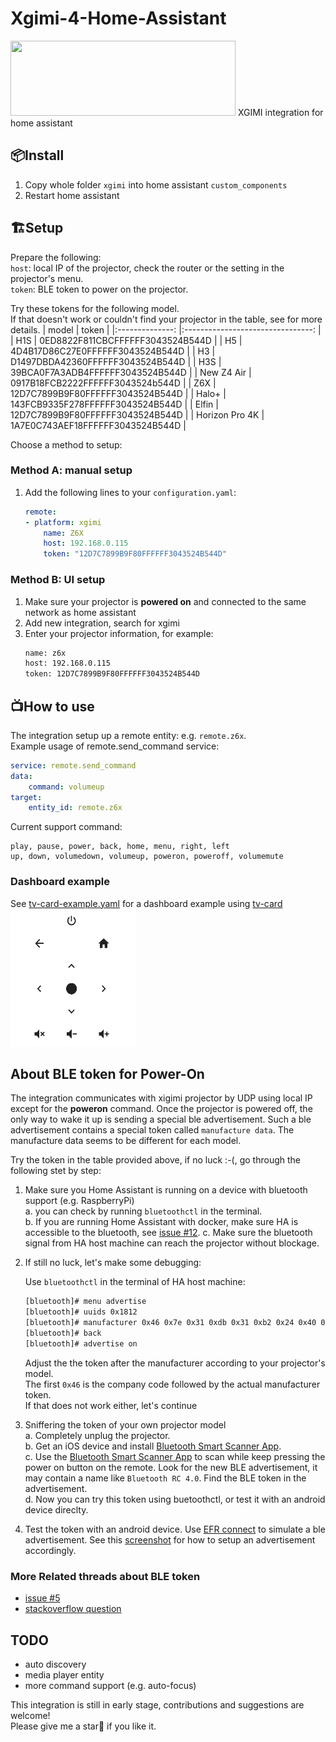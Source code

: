 # Xgimi-4-Home-Assistant
<img src="https://brands.home-assistant.io/xgimi/logo.png"  width="360" height="120">  
XGIMI integration for home assistant


  
## 📦Install
1. Copy whole folder `xgimi` into home assistant `custom_components`  
2. Restart home assistant  

## 🏗️Setup
Prepare the following:  
``host``: local IP of the projector, check the router or the setting in the projector's menu.  
``token``: BLE token to power on the projector.  

Try these tokens for the following model.  
If that doesn't work or couldn't find your projector in the table, see for more details.
|      model     	|               token              	|
|:--------------:	|:--------------------------------:	|
|       H1S      	| 0ED8822F811CBCFFFFFF3043524B544D 	|
|       H5      	| 4D4B17D86C27E0FFFFFF3043524B544D 	|
|       H3       	| D1497DBDA42360FFFFFF3043524B544D 	|
|       H3S      	| 39BCA0F7A3ADB4FFFFFF3043524B544D 	|
|    New Z4 Air 	| 0917B18FCB2222FFFFFF3043524b544D 	|
|       Z6X      	| 12D7C7899B9F80FFFFFF3043524B544D 	|
|      Halo+     	| 143FCB9335F278FFFFFF3043524B544D 	|
|      Elfin     	| 12D7C7899B9F80FFFFFF3043524B544D 	|
| Horizon Pro 4K 	| 1A7E0C743AEF18FFFFFF3043524B544D 	|




Choose a method to setup:
### Method A: manual setup
1. Add the following lines to your `configuration.yaml`:
    ```yaml
    remote:
    - platform: xgimi
        name: Z6X
        host: 192.168.0.115
        token: "12D7C7899B9F80FFFFFF3043524B544D"
    ```

### Method B: UI setup
1. Make sure your projector is **powered on** and connected to the same network as home assistant
2. Add new integration, search for xgimi
3. Enter your projector information, for example:
    ```bash
    name: z6x
    host: 192.168.0.115
    token: 12D7C7899B9F80FFFFFF3043524B544D
    ```

## 📺How to use
The integration setup up a remote entity: e.g. `remote.z6x`.  
Example usage of remote.send_command service:  
```yaml
service: remote.send_command
data:
    command: volumeup
target:
    entity_id: remote.z6x
```
Current support command:  
```
play, pause, power, back, home, menu, right, left
up, down, volumedown, volumeup, poweron, poweroff, volumemute
```

### Dashboard example
See [tv-card-example.yaml](assets/tv-card-example.yaml) for a dashboard example using [tv-card](https://github.com/marrobHD/tv-card)  
<img src="assets/tv_card.png"  width="200" height="220">


## About BLE token for Power-On

The integration communicates with xigimi projector by UDP using local IP except for the **poweron** command. Once the projector is powered off, the only way to wake it up is sending a special ble advertisement. Such a ble advertisement contains a special token called `manufacture data`. The manufacture data seems to be different for each model.  

Try the token in the table provided above, if no luck :-(, go through the following stet by step:  

1. Make sure you Home Assistant is running on a device with bluetooth support (e.g. RaspberryPi)  
    a. you can check by running ``bluetoothctl`` in the terminal.  
    b. If you are running Home Assistant with docker, make sure HA is accessible to the bluetooth, see [issue #12](https://github.com/manymuch/Xgimi-4-Home-Assistant/issues/12).
    c. Make sure the bluetooth signal  from HA host machine can reach the projector without blockage.  

2. If still no luck, let's make some debugging:  

    Use ``bluetoothctl`` in the terminal of HA host machine:  
    ```bash
    [bluetooth]# menu advertise
    [bluetooth]# uuids 0x1812
    [bluetooth]# manufacturer 0x46 0x7e 0x31 0xdb 0x31 0xb2 0x24 0x40 0xff 0xff 0xff 0x30 0x43 0x52 0x4b 0x54 0x4d
    [bluetooth]# back
    [bluetooth]# advertise on
    ```
    Adjust the the token after the manufacturer according to your projector's model.  
    The first ``0x46`` is the company code followed by the actual manufacturer token.  
    If that does not work either, let's continue

3. Sniffering the token of your own projector model  
a. Completely unplug the projector.  
b. Get an iOS device and install [Bluetooth Smart Scanner App](https://apps.apple.com/us/app/bluetooth-smart-scanner/id509978131).  
c. Use the [Bluetooth Smart Scanner App](https://apps.apple.com/us/app/bluetooth-smart-scanner/id509978131) to scan while keep pressing the power on button on the remote. Look for the new BLE advertisement, it may contain a name like ``Bluetooth RC 4.0``.  Find the BLE token in the advertisement.  
d. Now you can try this token using buetoothctl, or test it with an android device direclty.  

4. Test the token with an android device.
Use [EFR connect](https://play.google.com/store/apps/details?id=com.siliconlabs.bledemo&hl=en&pli=1) to simulate a ble advertisement.  See this [screenshot](https://i.stack.imgur.com/4HLQs.jpg) for how to setup an advertisement accordingly.  

### More Related threads about BLE token
* [issue #5](https://github.com/manymuch/Xgimi-4-Home-Assistant/issues/5)
* [stackoverflow question](https://stackoverflow.com/questions/69921353/how-can-i-clone-a-non-paired-ble-signal-from-a-remote-to-trigger-a-device/75551013#75551013)

## TODO
- auto discovery  
- media player entity  
- more command support (e.g. auto-focus)  


This integration is still in early stage, contributions and suggestions are welcome!  
Please give me a star:star_struck: if you like it.

